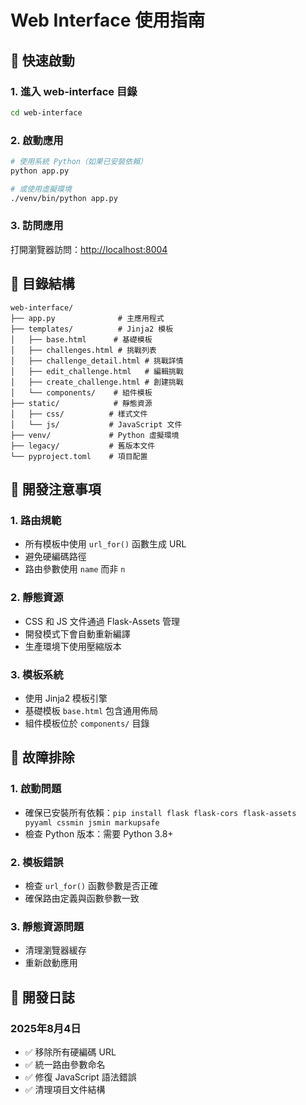 # Web Interface 使用指南

## 🚀 快速啟動

### 1. 進入 web-interface 目錄

```bash
cd web-interface
```

### 2. 啟動應用

```bash
# 使用系統 Python（如果已安裝依賴）
python app.py

# 或使用虛擬環境
./venv/bin/python app.py
```

### 3. 訪問應用

打開瀏覽器訪問：<http://localhost:8004>

## 📁 目錄結構

```
web-interface/
├── app.py              # 主應用程式
├── templates/          # Jinja2 模板
│   ├── base.html      # 基礎模板
│   ├── challenges.html # 挑戰列表
│   ├── challenge_detail.html # 挑戰詳情
│   ├── edit_challenge.html   # 編輯挑戰
│   ├── create_challenge.html # 創建挑戰
│   └── components/    # 組件模板
├── static/            # 靜態資源
│   ├── css/          # 樣式文件
│   └── js/           # JavaScript 文件
├── venv/             # Python 虛擬環境
├── legacy/           # 舊版本文件
└── pyproject.toml    # 項目配置
```

## 🔧 開發注意事項

### 1. 路由規範

- 所有模板中使用 `url_for()` 函數生成 URL
- 避免硬編碼路徑
- 路由參數使用 `name` 而非 `n`

### 2. 靜態資源

- CSS 和 JS 文件通過 Flask-Assets 管理
- 開發模式下會自動重新編譯
- 生產環境下使用壓縮版本

### 3. 模板系統

- 使用 Jinja2 模板引擎
- 基礎模板 `base.html` 包含通用佈局
- 組件模板位於 `components/` 目錄

## 🐛 故障排除

### 1. 啟動問題

- 確保已安裝所有依賴：`pip install flask flask-cors flask-assets pyyaml cssmin jsmin markupsafe`
- 檢查 Python 版本：需要 Python 3.8+

### 2. 模板錯誤

- 檢查 `url_for()` 函數參數是否正確
- 確保路由定義與函數參數一致

### 3. 靜態資源問題

- 清理瀏覽器緩存
- 重新啟動應用

## 📝 開發日誌

### 2025年8月4日

- ✅ 移除所有硬編碼 URL
- ✅ 統一路由參數命名
- ✅ 修復 JavaScript 語法錯誤
- ✅ 清理項目文件結構
